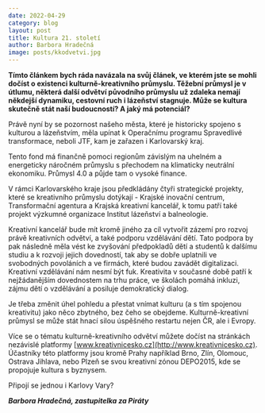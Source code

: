 ```yaml
---
date: 2022-04-29
category: blog
layout: post
title: Kultura 21. století
author: Barbora Hradečná
image: posts/kkodvetvi.jpg
---
```

**Tímto článkem bych ráda navázala na svůj článek, ve kterém jste se mohli dočíst o existenci kulturně-kreativního průmyslu. Těžební průmysl je v útlumu, některá další odvětví původního průmyslu už zdaleka nemají někdejší dynamiku, cestovní ruch i lázeňství stagnuje. Může se kultura skutečně stát naší budoucností? A jaký má potenciál?**

Právě nyní by se pozornost našeho města, které je historicky spojeno s kulturou a lázeňstvím, měla upínat k Operačnímu programu Spravedlivé transformace, neboli JTF, kam je zařazen i Karlovarský kraj.

Tento fond má finančně pomoci regionům závislým na uhelném a energeticky náročném průmyslu s přechodem na klimaticky neutrální ekonomiku. Průmysl 4.0 a půjde tam o vysoké finance.

V rámci Karlovarského kraje jsou předkládány čtyři strategické projekty, které se kreativního průmyslu dotýkají - Krajské inovační centrum, Transformační agentura a Krajská kreativní kancelář, k tomu patří také projekt výzkumné organizace Institut lázeňství a balneologie.

Kreativní kancelář bude mít kromě jiného za cíl vytvořit zázemí pro rozvoj právě kreativních odvětví, a také podporu vzdělávání dětí. Tato podpora by pak následně měla vést ke zvyšování předpokladů dětí a studentů k dalšímu studiu a k rozvoji jejich dovedností, tak aby se dobře uplatnili ve svobodných povoláních a ve firmách, které budou zavádět digitalizaci. Kreativní vzdělávání nám nesmí být fuk. Kreativita v současné době patří k nejžádanějším dovednostem na trhu práce, ve školách pomáhá inkluzi, zájmu dětí o vzdělávání a posiluje demokratický dialog.

Je třeba změnit úhel pohledu a přestat vnímat kulturu (a s tím spojenou kreativitu) jako něco zbytného, bez čeho se obejdeme. Kulturně-kreativní průmysl se může stát hnací silou úspěšného restartu nejen ČR, ale i Evropy.

Více se o tématu kulturně-kreativního odvětví můžete dočíst na stránkách nezávislé platformy [www.kreativnicesko.cz](http://www.kreativnicesko.cz). Účastníky této platformy jsou kromě Prahy například Brno, Zlín, Olomouc, Ostrava Jihlava, nebo Plzeň se svou kreativní zónou DEPO2015, kde se propojuje kultura s byznysem.

Připojí se jednou i Karlovy Vary?

***Barbora Hradečná, zastupitelka za Piráty***
